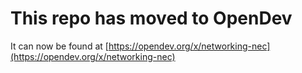 # This repo has moved to OpenDev

It can now be found at [https://opendev.org/x/networking-nec](https://opendev.org/x/networking-nec)
